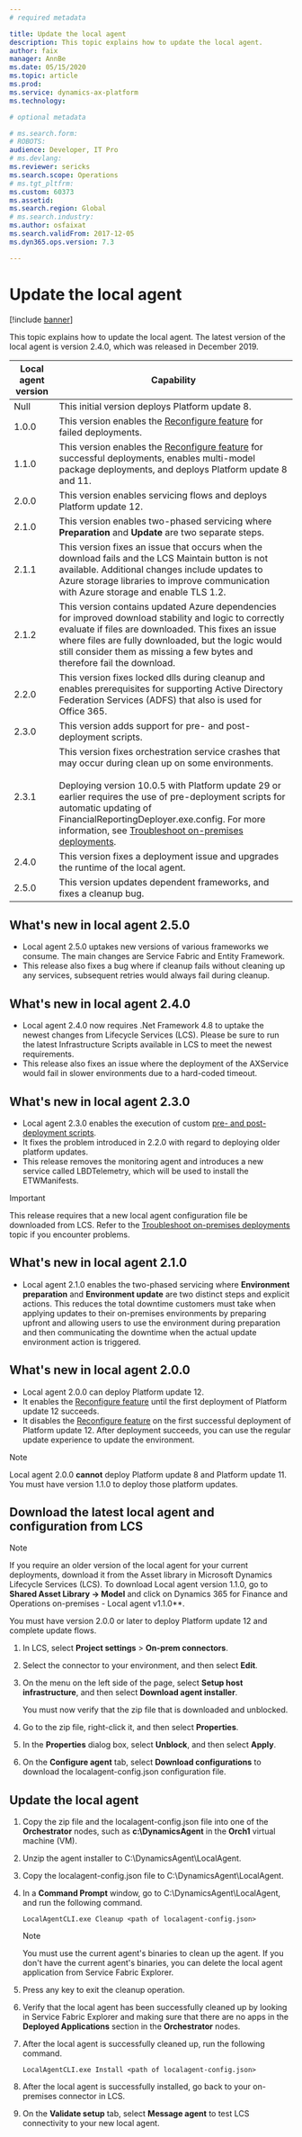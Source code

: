 ```yaml
---
# required metadata

title: Update the local agent
description: This topic explains how to update the local agent.
author: faix
manager: AnnBe
ms.date: 05/15/2020
ms.topic: article
ms.prod: 
ms.service: dynamics-ax-platform
ms.technology: 

# optional metadata

# ms.search.form: 
# ROBOTS: 
audience: Developer, IT Pro
# ms.devlang: 
ms.reviewer: sericks
ms.search.scope: Operations
# ms.tgt_pltfrm: 
ms.custom: 60373
ms.assetid: 
ms.search.region: Global
# ms.search.industry: 
ms.author: osfaixat
ms.search.validFrom: 2017-12-05
ms.dyn365.ops.version: 7.3

---
```

# Update the local agent

[!include [banner](../includes/banner.md)]

This topic explains how to update the local agent. The latest version of the local agent is version 2.4.0, which was released in December 2019.

| Local agent version | Capability | 
|---------------------|------------|
| Null                | This initial version deploys Platform update 8. |
| 1.0.0               | This version enables the [Reconfigure feature](../../dev-itpro/lifecycle-services/reconfigure-environment.md) for failed deployments. |
| 1.1.0               | This version enables the [Reconfigure feature](../../dev-itpro/lifecycle-services/reconfigure-environment.md)  for successful deployments, enables multi-model package deployments, and deploys Platform update 8 and 11. | 
| 2.0.0               | This version enables servicing flows and deploys Platform update 12. |
| 2.1.0               | This version enables two-phased servicing where **Preparation** and **Update** are two separate steps. |
| 2.1.1               | This version fixes an issue that occurs when the download fails and the LCS Maintain button is not available. Additional changes include updates to Azure storage libraries to improve communication with Azure storage and enable TLS 1.2.  |
| 2.1.2               | This version contains updated Azure dependencies for improved download stability and logic to correctly evaluate if files are downloaded. This fixes an issue where files are fully downloaded, but the logic would still consider them as missing a few bytes and therefore fail the download.  |
| 2.2.0               | This version fixes locked dlls during cleanup and enables prerequisites for supporting Active Directory Federation Services (ADFS) that also is used for Office 365. |
| 2.3.0               | This version adds support for pre- and post-deployment scripts.  |
| 2.3.1               | This version fixes orchestration service crashes that may occur during clean up on some environments.<br><br>Deploying version 10.0.5 with Platform update 29 or earlier requires the use of pre-deployment scripts for automatic updating of FinancialReportingDeployer.exe.config. For more information, see [Troubleshoot on-premises deployments](../../dev-itpro/deployment/troubleshoot-on-prem.md#FREntityFramework). |
| 2.4.0               | This version fixes a deployment issue and upgrades the runtime of the local agent. |
| 2.5.0               | This version updates dependent frameworks, and fixes a cleanup bug. |

## What's new in local agent 2.5.0

- Local agent 2.5.0 uptakes new versions of various frameworks we consume. The main changes are Service Fabric and Entity Framework.
- This release also fixes a bug where if cleanup fails without cleaning up any services, subsequent retries would always fail during cleanup.

## What's new in local agent 2.4.0

- Local agent 2.4.0 now requires .Net Framework 4.8 to uptake the newest changes from Lifecycle Services (LCS). Please be sure to run the latest Infrastructure Scripts available in LCS to meet the newest requirements.
- This release also fixes an issue where the deployment of the AXService would fail in slower environments due to a hard-coded timeout.

## What's new in local agent 2.3.0

- Local agent 2.3.0 enables the execution of custom [pre- and post- deployment scripts](../../dev-itpro/lifecycle-services/pre-post-scripts.md).
- It fixes the problem introduced in 2.2.0 with regard to deploying older platform updates.
- This release removes the monitoring agent and introduces a new service called LBDTelemetry, which will be used to install the ETWManifests.

> [!IMPORTANT]
> This release requires that a new local agent configuration file be downloaded from LCS. Refer to the [Troubleshoot on-premises deployments](../../dev-itpro/deployment/troubleshoot-on-prem.md) topic if you encounter problems. 

## What's new in local agent 2.1.0
- Local agent 2.1.0 enables the two-phased servicing where **Environment preparation** and **Environment update** are two distinct steps and explicit actions. This reduces the total downtime customers must take when applying updates to their on-premises environments by preparing upfront and allowing users to use the environment during preparation and then communicating the downtime when the actual update environment action is triggered.

## What's new in local agent 2.0.0
- Local agent 2.0.0 can deploy Platform update 12.
- It enables the [Reconfigure feature](../../dev-itpro/lifecycle-services/reconfigure-environment.md) until the first deployment of Platform update 12 succeeds.
- It disables the [Reconfigure feature](../../dev-itpro/lifecycle-services/reconfigure-environment.md) on the first successful deployment of Platform update 12. After deployment succeeds, you can use the regular update experience to update the environment.

> [!NOTE]
> Local agent 2.0.0 **cannot** deploy Platform update 8 and Platform update 11. You must have version 1.1.0 to deploy those platform updates.

## Download the latest local agent and configuration from LCS

> [!NOTE]
> If you require an older version of the local agent for your current deployments, download it from the Asset library in Microsoft Dynamics Lifecycle Services (LCS). To download Local agent version 1.1.0, go to **Shared Asset Library -> Model** and click on Dynamics 365 for Finance and Operations on-premises - Local agent v1.1.0**.
>
> You must have version 2.0.0 or later to deploy Platform update 12 and complete update flows.

1. In LCS, select **Project settings** > **On-prem connectors**.
2. Select the connector to your environment, and then select **Edit**.
3. On the menu on the left side of the page, select **Setup host infrastructure**, and then select **Download agent installer**.

    You must now verify that the zip file that is downloaded and unblocked.

4. Go to the zip file, right-click it, and then select **Properties**.
5. In the **Properties** dialog box, select **Unblock**, and then select **Apply**.
6. On the **Configure agent** tab, select **Download configurations** to download the localagent-config.json configuration file.

## Update the local agent

1. Copy the zip file and the localagent-config.json file into one of the **Orchestrator** nodes, such as **c:\\DynamicsAgent** in the **Orch1** virtual machine (VM).
2. Unzip the agent installer to C:\\DynamicsAgent\\LocalAgent.
3. Copy the localagent-config.json file to C:\\DynamicsAgent\\LocalAgent.
4. In a **Command Prompt** window, go to C:\\DynamicsAgent\\LocalAgent, and run the following command.

    ```Console
    LocalAgentCLI.exe Cleanup <path of localagent-config.json>
    ```

    > [!NOTE]
    > You must use the current agent's binaries to clean up the agent. If you don't have the current agent's binaries, you can delete the local agent application from Service Fabric Explorer.

5. Press any key to exit the cleanup operation.
6. Verify that the local agent has been successfully cleaned up by looking in Service Fabric Explorer and making sure that there are no apps in the **Deployed Applications** section in the **Orchestrator** nodes.
7. After the local agent is successfully cleaned up, run the following command.

    ```Console
    LocalAgentCLI.exe Install <path of localagent-config.json>
    ```

8. After the local agent is successfully installed, go back to your on-premises connector in LCS.
9. On the **Validate setup** tab, select **Message agent** to test LCS connectivity to your new local agent.
